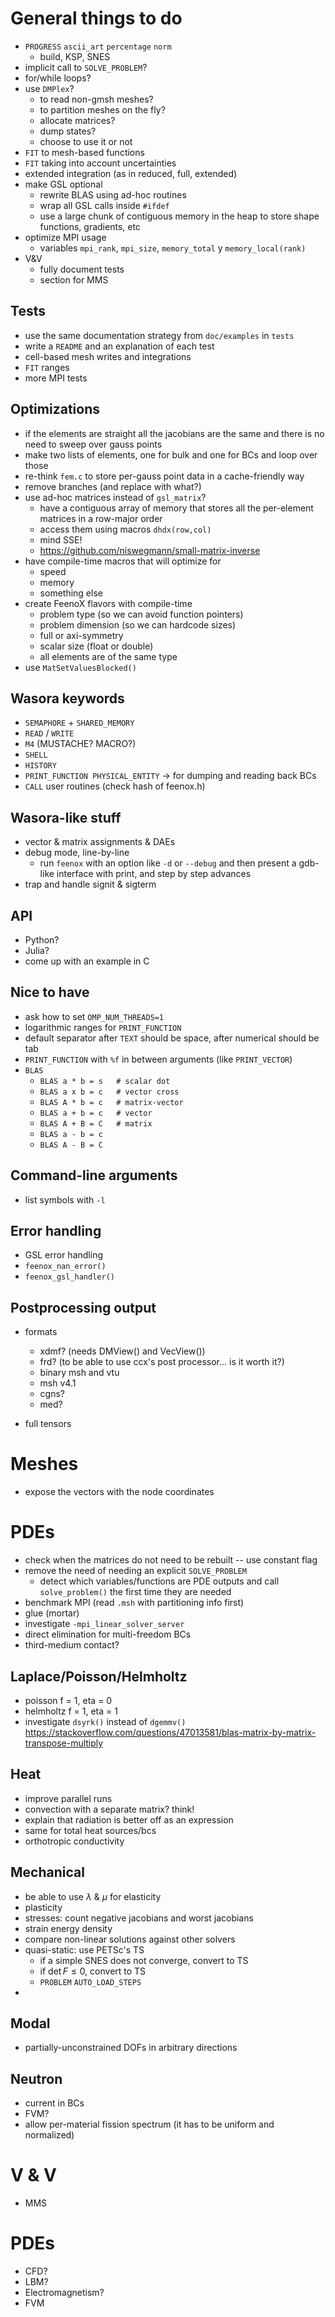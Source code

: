 # General things to do

 * `PROGRESS` `ascii_art` `percentage` `norm` 
   - build, KSP, SNES
 * implicit call to `SOLVE_PROBLEM`?
 * for/while loops?
 * use `DMPlex`?
    - to read non-gmsh meshes?
    - to partition meshes on the fly?
    - allocate matrices?
    - dump states?
    - choose to use it or not
 * `FIT` to mesh-based functions
 * `FIT` taking into account uncertainties
 * extended integration (as in reduced, full, extended)
 * make GSL optional
   - rewrite BLAS using ad-hoc routines
   - wrap all GSL calls inside `#ifdef`
   - use a large chunk of contiguous memory in the heap to store shape functions, gradients, etc
 * optimize MPI usage
   - variables `mpi_rank`, `mpi_size`,  `memory_total` y `memory_local(rank)`
 * V&V
   - fully document tests
   - section for MMS
 
## Tests

 * use the same documentation strategy from `doc/examples` in `tests`
 * write a `README` and an explanation of each test
 * cell-based mesh writes and integrations
 * `FIT` ranges
 * more MPI tests

## Optimizations

 * if the elements are straight all the jacobians are the same and there is no need to sweep over gauss points
 * make two lists of elements, one for bulk and one for BCs and loop over those
 * re-think `fem.c` to store per-gauss point data in a cache-friendly way
 * remove branches (and replace with what?)
 * use ad-hoc matrices instead of `gsl_matrix`?
   - have a contiguous array of memory that stores all the per-element matrices in a row-major order
   - access them using macros `dhdx(row,col)`
   - mind SSE!
   - https://github.com/niswegmann/small-matrix-inverse
 * have compile-time macros that will optimize for
   - speed
   - memory
   - something else
 * create FeenoX flavors with compile-time 
   - problem type (so we can avoid function pointers)
   - problem dimension (so we can hardcode sizes)
   - full or axi-symmetry
   - scalar size (float or double)
   - all elements are of the same type
 * use `MatSetValuesBlocked()`
   
## Wasora keywords

 * `SEMAPHORE` + `SHARED_MEMORY`
 * `READ` / `WRITE`
 * `M4` (MUSTACHE? MACRO?)
 * `SHELL`
 * `HISTORY`
 * `PRINT_FUNCTION PHYSICAL_ENTITY` -> for dumping and reading back BCs
 * `CALL` user routines (check hash of feenox.h)
 
## Wasora-like stuff

 * vector & matrix assignments & DAEs
 * debug mode, line-by-line
   - run `feenox` with an option like `-d` or `--debug` and then present a gdb-like interface with print, and step by step advances
 * trap and handle signit & sigterm

## API

 * Python?
 * Julia?
 * come up with an example in C

## Nice to have

 * ask how to set `OMP_NUM_THREADS=1`
 * logarithmic ranges for `PRINT_FUNCTION`
 * default separator after `TEXT` should be space, after numerical should be tab
 * `PRINT_FUNCTION` with `%f` in between arguments (like `PRINT_VECTOR`)
 * `BLAS` 
   - `BLAS a * b = s   # scalar dot`
   - `BLAS a x b = c   # vector cross`
   - `BLAS A * b = c   # matrix-vector`
   - `BLAS a + b = c   # vector`
   - `BLAS A + B = C   # matrix`
   - `BLAS a - b = c`
   - `BLAS A - B = C`
   
 
## Command-line arguments

 * list symbols with `-l`
 
## Error handling 
 
 * GSL error handling
 * `feenox_nan_error()`
 * `feenox_gsl_handler()`

## Postprocessing output

 * formats
   - xdmf? (needs DMView() and VecView())
   - frd? (to be able to use ccx's post processor... is it worth it?)
   - binary msh and vtu
   - msh v4.1
   - cgns?
   - med?
 
 * full tensors
 
# Meshes

 * expose the vectors with the node coordinates
 
# PDEs

 * check when the matrices do not need to be rebuilt -- use constant flag
 * remove the need of needing an explicit `SOLVE_PROBLEM`
   - detect which variables/functions are PDE outputs and call `solve_problem()` the first time they are needed
 * benchmark MPI (read `.msh` with partitioning info first)
 * glue (mortar)
 * investigate `-mpi_linear_solver_server`
 * direct elimination for multi-freedom BCs
 * third-medium contact?

 
## Laplace/Poisson/Helmholtz

 * poisson f = 1, eta = 0
 * helmholtz f = 1, eta = 1
 * investigate `dsyrk()` instead of `dgemmv()` https://stackoverflow.com/questions/47013581/blas-matrix-by-matrix-transpose-multiply
 
## Heat

 * improve parallel runs
 * convection with a separate matrix? think!
 * explain that radiation is better off as an expression
 * same for total heat sources/bcs
 * orthotropic conductivity
 
## Mechanical

 * be able to use $\lambda$ & $\mu$ for elasticity
 * plasticity
 * stresses: count negative jacobians and worst jacobians
 * strain energy density
 * compare non-linear solutions against other solvers
 * quasi-static: use PETSc's TS
   - if a simple SNES does not converge, convert to TS
   - if $\det{F} \leq 0$, convert to TS
   - `PROBLEM` `AUTO_LOAD_STEPS`
 *   
   

## Modal

 * partially-unconstrained DOFs in arbitrary directions
 
## Neutron

 * current in BCs
 * FVM?
 * allow per-material fission spectrum (it has to be uniform and normalized)


 
# V & V

 * MMS

# PDEs

 - CFD?
 - LBM?
 - Electromagnetism?
 - FVM

